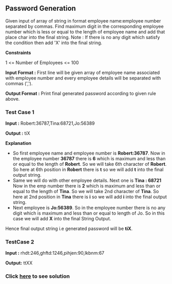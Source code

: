 ## Password Generation

Given input of array of string in format employee name:employee number separated by commas.
Find maximum digit in the corresponding employee number which is less or equal to the length of employee name and add that place char into the final string.
Note : If there is no any digit which satisfy the condition then add 'X' into the final string.

**Constraints**

1 <= Number of Employees <= 100

**Input Format :**
First line will be given array of employee name associated with employee number and every employee details will be separated with commas (',').

**Output Format :** Print final generated password according to given rule above.

### Test Case 1

**Input :**
Robert:36787,Tina:68721,Jo:56389

**Output :** tiX

**Explanation**

- So first employee name and employee number is **Robert:36787**. Now in the employee number **36787** there is **6** which is maximum and less than or equal to the length of **Robert**. So we will take 6th character of **Robert**. So here at 6th position in **Robert** there is **t** so we will add **t** into the final output string.
- Same we will do with other employee details. Next one is **Tina : 68721** Now in the emp number there is **2** which is maximum and less than or equal to the length of **Tina**. So we will take 2nd character of **Tina**. So here at 2nd position in **Tina** there is **i** so we will add **i** into the final output string.
-  Next employee is **Jo:56389**. So in the employee number there is no any digit which is maximum and less than or equal to length of Jo. So in this case we will add **X** into the final String Output.

Hence final output string i.e generated password will be **tiX**.

### TestCase 2

**Input :**
rhdt:246,ghftd:1246,pihjen:90,lkbnm:67

**Output:**
ttXX

### Click [here](./Solutions/PasswordGeneration.java) to see solution
